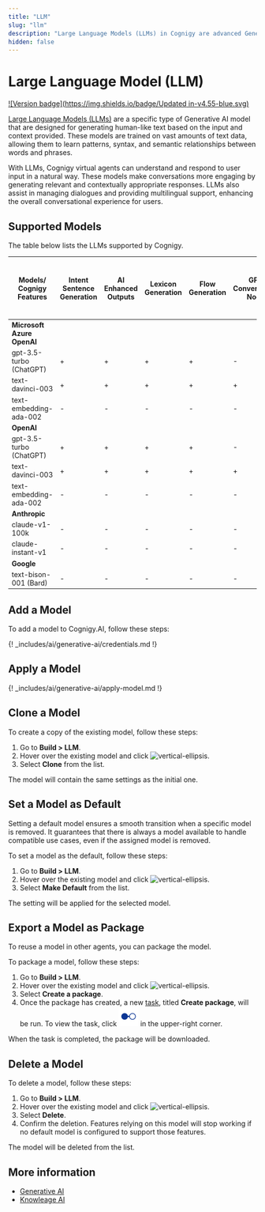 ```yaml
---
title: "LLM"
slug: "llm"
description: "Large Language Models (LLMs) in Cognigy are advanced Generative AI models that generate human-like text based on input and context. Trained on vast text data, they understand user input, provide contextually appropriate responses, manage dialogues, and offer multilingual support for an enhanced conversational experience."
hidden: false
---
```

# Large Language Model (LLM)

[![Version badge](https://img.shields.io/badge/Updated in-v4.55-blue.svg)](../../../release-notes/4.55.md)

[Large Language Models (LLMs)](https://en.wikipedia.org/wiki/Large_language_model) are a specific type of Generative AI model that are designed for generating human-like text based on the input and context provided. These models are trained on vast amounts of text data, allowing them to learn patterns, syntax, and semantic relationships between words and phrases. 

With LLMs, Cognigy virtual agents can understand and respond to user input in a natural way. These models make conversations more engaging by generating relevant and contextually appropriate responses. LLMs also assist in managing dialogues and providing multilingual support, enhancing the overall conversational experience for users.

## Supported Models

The table below lists the LLMs supported by Cognigy.

| Models/<br>Cognigy Features | Intent Sentence Generation | AI Enhanced Outputs | Lexicon Generation | Flow Generation | GPT Conversation Node | LLM Prompt Node & Search Extract Output Node | Generate Node Output | Knowledge Search |
|-----------------------------|----------------------------|---------------------|--------------------|-----------------|-----------------------|----------------------------------------------|----------------------|------------------|
| **Microsoft Azure OpenAI**  |                            |                     |                    |                 |                       |                                              |                      |                  |
| gpt-3.5-turbo (ChatGPT)     | +                          | +                   | +                  | +               | -                     | +                                            | +                    | -                |
| text-davinci-003            | +                          | +                   | +                  | +               | +                     | +                                            | +                    | -                |
| text-embedding-ada-002      | -                          | -                   | -                  | -               | -                     | -                                            | -                    | +                |
| **OpenAI**                  |                            |                     |                    |                 |                       |                                              |                      |                  |
| gpt-3.5-turbo (ChatGPT)     | +                          | +                   | +                  | +               | -                     | +                                            | +                    | -                |
| text-davinci-003            | +                          | +                   | +                  | +               | +                     | +                                            | +                    | -                |
| text-embedding-ada-002      | -                          | -                   | -                  | -               | -                     | -                                            | -                    | +                |
| **Anthropic**               |                            |                     |                    |                 |                       |                                              |                      |                  |
| claude-v1-100k              | -                          | -                   | -                  | -               | -                     | +                                            | -                    | -                |
| claude-instant-v1           | -                          | -                   | -                  | -               | -                     | +                                            | -                    | -                |
| **Google**                  |                            |                     |                    |                 |                       |                                              |                      |                  |
| text-bison-001 (Bard)       | -                          | -                   | -                  | -               | -                     | +                                            | -                    | -                |


## Add a Model

To add a model to Cognigy.AI, follow these steps:

{! _includes/ai/generative-ai/credentials.md !}

## Apply a Model

{! _includes/ai/generative-ai/apply-model.md !}

## Clone a Model

To create a copy of the existing model, follow these steps:

1. Go to **Build > LLM**.
2. Hover over the existing model and click ![vertical-ellipsis](https://docs.cognigy.com/assets/icons/vertical-ellipsis.svg).
3. Select **Clone** from the list.

The model will contain the same settings as the initial one. 

## Set a Model as Default

Setting a default model ensures a smooth transition when a specific model is removed. It guarantees that there is always a model available to handle compatible use cases, even if the assigned model is removed.

To set a model as the default, follow these steps:

1. Go to **Build > LLM**.
2. Hover over the existing model and click ![vertical-ellipsis](https://docs.cognigy.com/assets/icons/vertical-ellipsis.svg).
3. Select **Make Default** from the list.

The setting will be applied for the selected model.

## Export a Model as Package

To reuse a model in other agents, you can package the model.

To package a model, follow these steps:

1. Go to **Build > LLM**.
2. Hover over the existing model and click ![vertical-ellipsis](https://docs.cognigy.com/assets/icons/vertical-ellipsis.svg).
3. Select **Create a package**. 
4. Once the package has created, a new [task](../agents/tasks.md), titled **Create package**, will be run. To view the task, click ![task-menu](../../../assets/icons/task-menu.svg) in the upper-right corner.

When the task is completed, the package will be downloaded.

## Delete a Model

To delete a model, follow these steps:

1. Go to **Build > LLM**.
2. Hover over the existing model and click ![vertical-ellipsis](https://docs.cognigy.com/assets/icons/vertical-ellipsis.svg).
3. Select **Delete**.
4. Confirm the deletion. Features relying on this model will stop working if no default model is configured to support those features.

The model will be deleted from the list.

## More information

- [Generative AI](../../generative-ai.md)
- [Knowleage AI](../../knowledge-ai.md)



